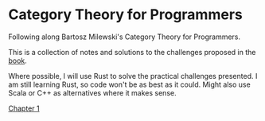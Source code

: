# Category Theory for Programmers

Following along Bartosz Milewski's Category Theory for Programmers.

This is a collection of notes and solutions to the challenges proposed in the [book](https://github.com/hmemcpy/milewski-ctfp-pdf).

Where possible, I will use Rust to solve the practical challenges presented. I am still learning Rust, so code won't be as best as it could. Might also use Scala or C++ as alternatives where it makes sense.

[Chapter 1](challenges/chapter1.md)

